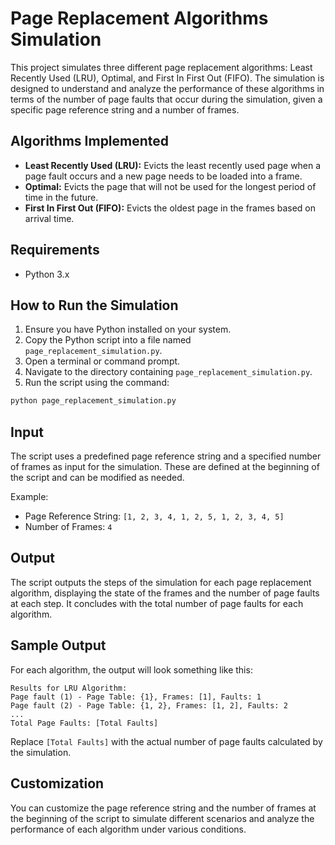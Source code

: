 # Page Replacement Algorithms Simulation

This project simulates three different page replacement algorithms: Least Recently Used (LRU), Optimal, and First In First Out (FIFO). The simulation is designed to understand and analyze the performance of these algorithms in terms of the number of page faults that occur during the simulation, given a specific page reference string and a number of frames.

## Algorithms Implemented

- **Least Recently Used (LRU):** Evicts the least recently used page when a page fault occurs and a new page needs to be loaded into a frame.
- **Optimal:** Evicts the page that will not be used for the longest period of time in the future.
- **First In First Out (FIFO):** Evicts the oldest page in the frames based on arrival time.

## Requirements

- Python 3.x

## How to Run the Simulation

1. Ensure you have Python installed on your system.
2. Copy the Python script into a file named `page_replacement_simulation.py`.
3. Open a terminal or command prompt.
4. Navigate to the directory containing `page_replacement_simulation.py`.
5. Run the script using the command:

```bash
python page_replacement_simulation.py
```

## Input

The script uses a predefined page reference string and a specified number of frames as input for the simulation. These are defined at the beginning of the script and can be modified as needed.

Example:
- Page Reference String: `[1, 2, 3, 4, 1, 2, 5, 1, 2, 3, 4, 5]`
- Number of Frames: `4`

## Output

The script outputs the steps of the simulation for each page replacement algorithm, displaying the state of the frames and the number of page faults at each step. It concludes with the total number of page faults for each algorithm.

## Sample Output

For each algorithm, the output will look something like this:

```
Results for LRU Algorithm:
Page fault (1) - Page Table: {1}, Frames: [1], Faults: 1
Page fault (2) - Page Table: {1, 2}, Frames: [1, 2], Faults: 2
...
Total Page Faults: [Total Faults]
```

Replace `[Total Faults]` with the actual number of page faults calculated by the simulation.

## Customization

You can customize the page reference string and the number of frames at the beginning of the script to simulate different scenarios and analyze the performance of each algorithm under various conditions.